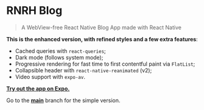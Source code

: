 # RNRH Blog

> A WebView-free React Native Blog App made with React Native

**This is the enhanced version, with refined styles and a few extra features**:

- Cached queries with `react-queries`;
- Dark mode (follows system mode);
- Progressive rendering for fast time to first contentful paint via `FlatList`;
- Collapsible header with `react-native-reanimated` (v2);
- Video support with `expo-av`.

[**Try out the app on Expo.**](https://expo.io/@jsamr/react-native-blog)

Go to the [**main**](https://github.com/jsamr/rnrh-blog/tree/main) branch for the simple version.